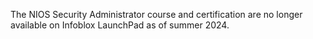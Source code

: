 The NIOS Security Administrator course and certification are no longer
available on Infoblox LaunchPad as of summer 2024.

